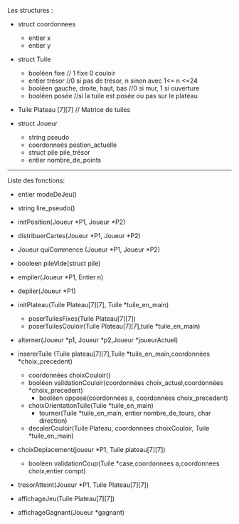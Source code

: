 Les structures :

- struct coordonnees
   - entier x
   - entier y

- struct Tuile
  -  booléen fixe // 1 fixe 0 couloir   
  -  entier trésor //0 si pas de trésor, n sinon avec  1<= n <=24  
  -  booléen gauche, droite, haut, bas  //0 si mur, 1 si ouverture
  -  booléen posée //si la tuile est posée ou pas sur le  plateau
    
- Tuile Plateau [7][7] // Matrice de tuiles    


- struct Joueur
  -  string pseudo
  -  coordonneés postion_actuelle
  -  struct pile pile_trésor
  -  entier nombre_de_points
-----------------------------------------
Liste des fonctions:

- entier modeDeJeu()

- string lire_pseudo()

- initPosition(Joueur *P1, Joueur *P2)

- distribuerCartes(Joueur *P1, Joueur *P2)

- Joueur quiCommence (Joueur *P1, Joueur *P2)

- booleen pileVide(struct pile)

- empiler(Joueur *P1, Entier n)

- depiler(Joueur *P1)

- initPlateau(Tuile Plateau[7][7], Tuile *tuile_en_main)
    - poserTuilesFixes(Tuile Plateau[7][7])
    - poserTuilesCouloir(Tuile Plateau[7][7],tuile *tuile_en_main)

- alterner(Joueur *p1, Joueur *p2,Joueur *joueurActuel)

- insererTuile (Tuile plateau[7][7],Tuile *tuile_en_main,coordonnées *choix_precedent)
    - coordonnées choixCouloir()
    - booléen validationCouloir(coordonnées choix_actuel,coordonnées *choix_precedent)
        - booléen opposé(coordonnées a, coordonnées choix_precedent)
    - choixOrientationTuile(Tuile *tuile_en_main)
        - tourner(Tuile *tuile_en_main, entier nombre_de_tours, char direction)
    - decalerCouloir(Tuile Plateau, coordonnees choixCouloir, Tuile *tuile_en_main)

- choixDeplacement(joueur *P1, Tuile plateau[7][7])
    - booléen validationCoup(Tuile *case,coordonnees a,coordonnees choix,entier compt) 

- tresorAtteint(Joueur *P1, Tuile Plateau[7][7])

- affichageJeu(Tuile Plateau[7][7])

- affichageGagnant(Joueur *gagnant)
